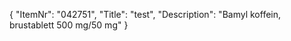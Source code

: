 {
  "ItemNr": "042751",
  "Title": "test",
  "Description": "Bamyl koffein, brustablett 500 mg/50 mg"
}